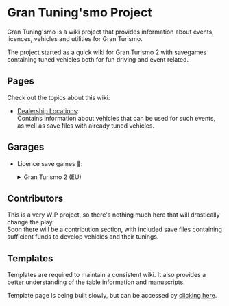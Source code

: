Gran Tuning'smo Project
=======================

Gran Tuning'smo is a wiki project that provides information about
events, licences, vehicles and utilities for Gran Turismo.

The project started as a quick wiki for Gran Turismo 2 with
savegames containing tuned vehicles both for fun driving and event related.

Pages
-----

Check out the topics about this wiki:

- [Dealership Locations](/dealership/LIST.md):<br>
Contains information about vehicles that can be used for such events,
as well as save files with already tuned vehicles.

Garages
-------

- Licence save games 🔰:<br>
  <details><summary>Gran Turismo 2 (EU)</summary>

  [B](/licence/EU/GT2_PAL_-_B_Licence.mcd) | 
  [A](/licence/EU/GT2_PAL_-_A_Licence.mcd) | 
  [IC](/licence/EU/GT2_PAL_-_IC_Licence.mcd) | 
  [IB](/licence/EU/GT2_PAL_-_IB_Licence.mcd) | 
  [IA](/licence/EU/GT2_PAL_-_IA_Licence.mcd)

  </details>

Contributors
------------

This is a very WIP project, so there's nothing much here that will drastically change
the play.<br>
Soon there will be a contribution section, with included save files containing sufficient funds
to develop vehicles and their tunings.

Templates
---------

Templates are required to maintain a consistent wiki. It also provides
a better understanding of the table information and manuscripts.

Template page is being built slowly, but can be accessed by [clicking here](/.template/INSTRUCTIONS.md).

